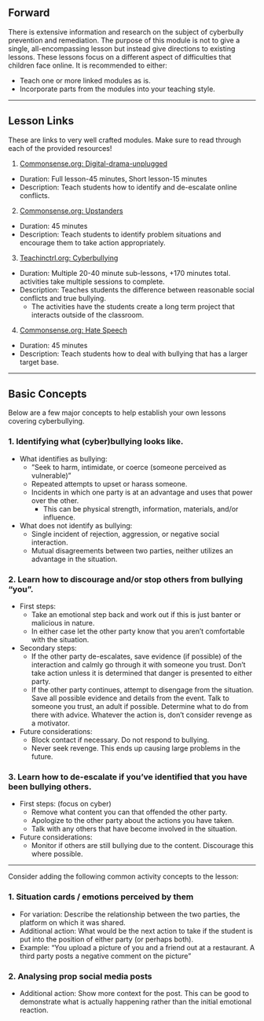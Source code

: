 ## Forward
There is extensive information and research on the subject of cyberbully prevention and remediation. 
The purpose of this module is not to give a single, all-encompassing lesson but instead give directions to existing lessons.
These lessons focus on a different aspect of difficulties that children face online.
It is recommended to either: 
- Teach one or more linked modules as is.
- Incorporate parts from the modules into your teaching style.
---
## Lesson Links
These are links to very well crafted modules. Make sure to read through each of the provided resources!
1. [Commonsense.org: Digital-drama-unplugged](https://www.commonsense.org/education/digital-citizenship/lesson/digital-drama-unplugged)
* Duration: Full lesson-45 minutes, Short lesson-15 minutes
* Description: Teach students how to identify and de-escalate online conflicts.

2. [Commonsense.org: Upstanders](https://www.commonsense.org/education/digital-citizenship/lesson/upstanders-and-allies-taking-action-against-cyberbullying)
* Duration: 45 minutes
* Description: Teach students to identify problem situations and encourage them to take action appropriately.

3. [Teachinctrl.org: Cyberbullying](https://teachinctrl.org/cyberbullying)
* Duration: Multiple 20-40 minute sub-lessons, +170 minutes total. activities take multiple sessions to complete. 
* Description: Teaches students the difference between reasonable social conflicts and true bullying. 
  * The activities have the students create a long term project that interacts outside of the classroom.

4. [Commonsense.org: Hate Speech](https://www.commonsense.org/education/digital-citizenship/lesson/responding-to-online-hate-speech)
* Duration: 45 minutes
* Description: Teach students how to deal with bullying that has a larger target base.
---
## Basic Concepts
Below are a few major concepts to help establish your own lessons covering cyberbullying.
### 1. Identifying what (cyber)bullying looks like.
* What identifies as bullying:
  * ”Seek to harm, intimidate, or coerce (someone perceived as vulnerable)”
  * Repeated attempts to upset or harass someone.
  * Incidents in which one party is at an advantage and uses that power over the other.
    * This can be physical strength, information, materials, and/or influence.
* What does not identify as bullying:
  * Single incident of rejection, aggression, or negative social interaction.
  * Mutual disagreements between two parties, neither utilizes an advantage in the situation.
### 2. Learn how to discourage and/or stop others from bullying “you”.
* First steps:
  * Take an emotional step back and work out if this is just banter or malicious in nature.
  * In either case let the other party know that you aren’t comfortable with the situation.
* Secondary steps:
  * If the other party de-escalates, save evidence (if possible) of the interaction and calmly go through it with someone you trust. Don’t take action unless it is determined that danger is presented to either party.
  * If the other party continues, attempt to disengage from the situation. Save all possible evidence and details from the event. Talk to someone you trust, an adult if possible. Determine what to do from there with advice. Whatever the action is, don’t consider revenge as a motivator.
* Future considerations:
  * Block contact if necessary. Do not respond to bullying.
  * Never seek revenge. This ends up causing large problems in the future.
### 3. Learn how to de-escalate if you’ve identified that you have been bullying others.
* First steps: (focus on cyber)
  * Remove what content you can that offended the other party.
  * Apologize to the other party about the actions you have taken.
  * Talk with any others that have become involved in the situation.
* Future considerations:
  * Monitor if others are still bullying due to the content. Discourage this where possible.
---
Consider adding the following common activity concepts to the lesson:
### 1. Situation cards / emotions perceived by them
* For variation: Describe the relationship between the two parties, the platform on which it was shared.
* Additional action: What would be the next action to take if the student is put into the position of either party (or perhaps both).
* Example: “You upload a picture of you and a friend out at a restaurant. A third party posts a negative comment on the picture”
### 2. Analysing prop social media posts
* Additional action: Show more context for the post. This can be good to demonstrate what is actually happening rather than the initial emotional reaction.

